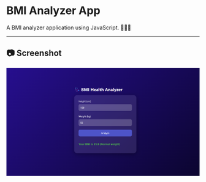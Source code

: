 # BMI Analyzer App
A BMI analyzer application using JavaScript. 👨🏼‍⚕️

---

## 📷 Screenshot

![Screenshot](images/screenshot.png)
